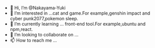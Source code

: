 - 👋 Hi, I’m @Nakayama-Yuki
- 👀 I’m interested in ...cat and game.For example,genshin impact and cyber punk2077,pokemon sleep.
- 🌱 I’m currently learning ... front-end tool.For example,ubuntu and npm,react.
- 💞️ I’m looking to collaborate on ...
- 📫 How to reach me ...

<!---
Nakayama-Yuki/Nakayama-Yuki is a ✨ special ✨ repository because its `README.md` (this file) appears on your GitHub profile.
You can click the Preview link to take a look at your changes.
--->
